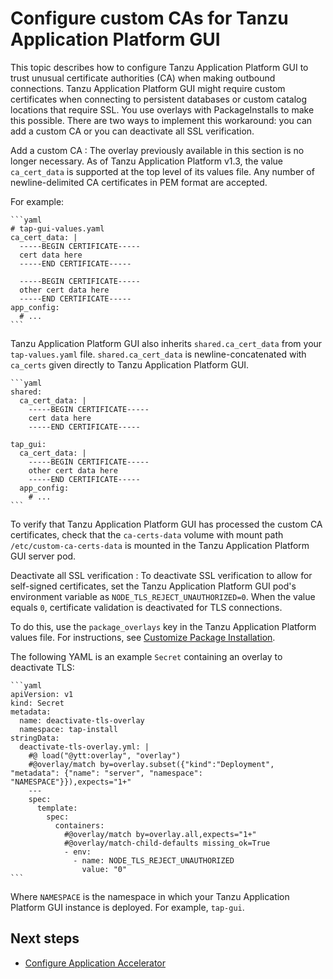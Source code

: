 # Configure custom CAs for Tanzu Application Platform GUI

This topic describes how to configure Tanzu Application Platform GUI to trust unusual certificate
authorities (CA) when making outbound connections.
Tanzu Application Platform GUI might require custom certificates when connecting to persistent
databases or custom catalog locations that require SSL.
You use overlays with PackageInstalls to make this possible. There are two ways to implement this
workaround: you can add a custom CA or you can deactivate all SSL verification.

Add a custom CA
: The overlay previously available in this section is no longer necessary.
  As of Tanzu Application Platform v1.3, the value `ca_cert_data` is supported at the top level of
  its values file. Any number of newline-delimited CA certificates in PEM format are accepted.

  For example:

    ```yaml
    # tap-gui-values.yaml
    ca_cert_data: |
      -----BEGIN CERTIFICATE-----
      cert data here
      -----END CERTIFICATE-----

      -----BEGIN CERTIFICATE-----
      other cert data here
      -----END CERTIFICATE-----
    app_config:
      # ...
    ```

  Tanzu Application Platform GUI also inherits `shared.ca_cert_data` from your `tap-values.yaml` file.
  `shared.ca_cert_data` is newline-concatenated with `ca_certs` given directly to
  Tanzu Application Platform GUI.

    ```yaml
    shared:
      ca_cert_data: |
        -----BEGIN CERTIFICATE-----
        cert data here
        -----END CERTIFICATE-----

    tap_gui:
      ca_cert_data: |
        -----BEGIN CERTIFICATE-----
        other cert data here
        -----END CERTIFICATE-----
      app_config:
        # ...
    ```

  To verify that Tanzu Application Platform GUI has processed the custom CA certificates, check that
  the `ca-certs-data` volume with mount path `/etc/custom-ca-certs-data` is mounted in the
  Tanzu Application Platform GUI server pod.

Deactivate all SSL verification
: To deactivate SSL verification to allow for self-signed certificates, set the
  Tanzu Application Platform GUI pod's environment variable as `NODE_TLS_REJECT_UNAUTHORIZED=0`.
  When the value equals `0`, certificate validation is deactivated for TLS connections.

  To do this, use the `package_overlays` key in the Tanzu Application Platform values file.
  For instructions, see [Customize Package Installation](../customize-package-installation.hbs.md).

  The following YAML is an example `Secret` containing an overlay to deactivate TLS:

    ```yaml
    apiVersion: v1
    kind: Secret
    metadata:
      name: deactivate-tls-overlay
      namespace: tap-install
    stringData:
      deactivate-tls-overlay.yml: |
        #@ load("@ytt:overlay", "overlay")
        #@overlay/match by=overlay.subset({"kind":"Deployment", "metadata": {"name": "server", "namespace": "NAMESPACE"}}),expects="1+"
        ---
        spec:
          template:
            spec:
              containers:
                #@overlay/match by=overlay.all,expects="1+"
                #@overlay/match-child-defaults missing_ok=True
                - env:
                  - name: NODE_TLS_REJECT_UNAUTHORIZED
                    value: "0"
    ```

  Where `NAMESPACE` is the namespace in which your Tanzu Application Platform GUI instance is
  deployed. For example, `tap-gui`.

## <a id='next-steps'></a>Next steps

- [Configure Application Accelerator](../application-accelerator-configuration-offline.hbs.md)
